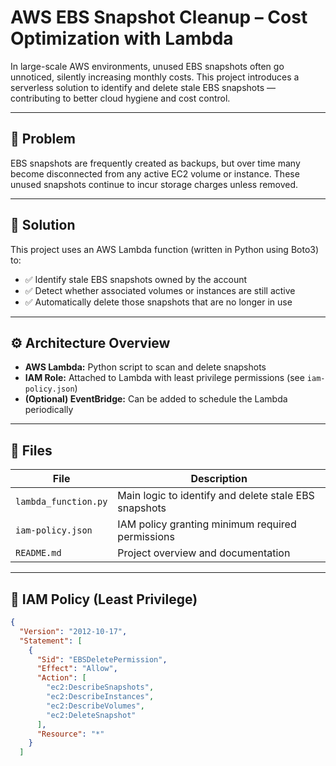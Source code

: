 # AWS EBS Snapshot Cleanup – Cost Optimization with Lambda

In large-scale AWS environments, unused EBS snapshots often go unnoticed, silently increasing monthly costs. This project introduces a serverless solution to identify and delete stale EBS snapshots — contributing to better cloud hygiene and cost control.

---

## 🧠 Problem

EBS snapshots are frequently created as backups, but over time many become disconnected from any active EC2 volume or instance. These unused snapshots continue to incur storage charges unless removed.

---

## 🚀 Solution

This project uses an AWS Lambda function (written in Python using Boto3) to:

- ✅ Identify stale EBS snapshots owned by the account
- ✅ Detect whether associated volumes or instances are still active
- ✅ Automatically delete those snapshots that are no longer in use

---

## ⚙️ Architecture Overview

- **AWS Lambda:** Python script to scan and delete snapshots
- **IAM Role:** Attached to Lambda with least privilege permissions (see `iam-policy.json`)
- **(Optional) EventBridge:** Can be added to schedule the Lambda periodically

---

## 📁 Files

| File | Description |
|------|-------------|
| `lambda_function.py` | Main logic to identify and delete stale EBS snapshots |
| `iam-policy.json` | IAM policy granting minimum required permissions |
| `README.md` | Project overview and documentation |

---

## 🔐 IAM Policy (Least Privilege)

```json
{
  "Version": "2012-10-17",
  "Statement": [
    {
      "Sid": "EBSDeletePermission",
      "Effect": "Allow",
      "Action": [
        "ec2:DescribeSnapshots",
        "ec2:DescribeInstances",
        "ec2:DescribeVolumes",
        "ec2:DeleteSnapshot"
      ],
      "Resource": "*"
    }
  ]
